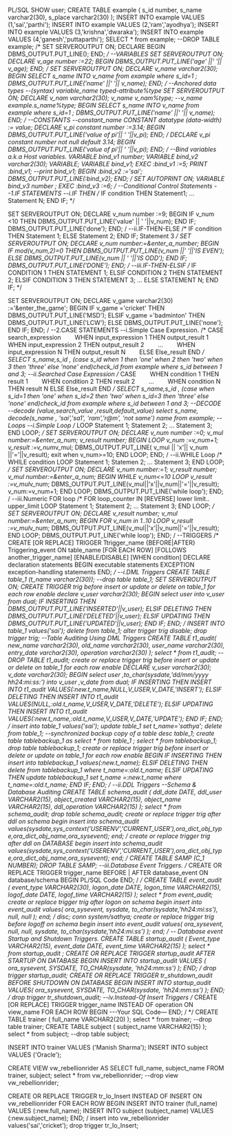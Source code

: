 PL/SQL
SHOW user;
CREATE TABLE example (
 s_id number,
 s_name varchar2(30),
 s_place varchar2(30)
);
INSERT INTO example VALUES  (1,'sai','parthi');
INSERT INTO example  VALUES (2,'ram','ayodhya');
INSERT INTO example  VALUES (3,'krishna','dwaraka');
INSERT INTO example  VALUES (4,'ganesh','puttaparthi');
SELECT * from example;
--DROP TABLE example;
/*
SET SERVEROUTPUT ON;
DECLARE
BEGIN
DBMS_OUTPUT.PUT_LINE();
END;
*/
--VARIABLES
SET SERVEROUTPUT ON;
DECLARE
v_age number :=22;
BEGIN
DBMS_OUTPUT.PUT_LINE('age' ||' '|| v_age);
END;
/
SET SERVEROUTPUT ON;
DECLARE
v_name varchar2(30);
BEGIN
SELECT s_name INTO v_name from example where s_id=1 ;
DBMS_OUTPUT.PUT_LINE('name' ||' '|| v_name);
END;
/
--Anchored data types
--(syntax) variable_name typed-attribute%type
SET SERVEROUTPUT ON;
DECLARE
v_nam varchar2(30);
v_name v_nam%type;
--v_name example.s_name%type;
BEGIN
SELECT s_name INTO v_name from example where s_id=1 ;
DBMS_OUTPUT.PUT_LINE('name' ||' '|| v_name);
END;
/
--CONSTANTS
--constant_name CONSTANT datatype (data-width) :=  value;
DECLARE 
v_pi constant number :=3.14;
BEGIN
DBMS_OUTPUT.PUT_LINE('value of pi'|| ' '||v_pi);
END;
/
DECLARE 
v_pi constant number not null default 3.14;
BEGIN
DBMS_OUTPUT.PUT_LINE('value of pi'|| ' '||v_pi);
END;
/
--Bind variables a.k.a Host variables.
VARIABLE bind_v1 number;
VARIABLE bind_v2 varchar2(30);
VARIABLE;
VARIABLE bind_v1;
EXEC :bind_v1 :=5;
PRINT :bind_v1;
--print bind_v1;
BEGIN
:bind_v2 :='sai';
DBMS_OUTPUT.PUT_LINE(:bind_v2);
END;
/
SET AUTOPRINT ON;
VARIABLE bind_v3 number ;
EXEC :bind_v3 :=6;
/
--Conditional Control Statements 
--1.IF STATEMENTS
--i.IF THEN
/*
IF condition THEN
Statement1;
…
Statement N;
END IF;
*/

SET SERVEROUTPUT ON;
DECLARE
v_num number :=9;
BEGIN
IF v_num <10 THEN
DBMS_OUTPUT.PUT_LINE('value' || ' '||v_num);
END IF;
DBMS_OUTPUT.PUT_LINE('done');
END;
/
--ii.IF-THEN-ELSE 
/*
IF condition THEN
  Statement 1;
ELSE
  Statement 2;
END IF;
  Statement 3
*/
SET SERVEROUTPUT ON;
DECLARE
v_num number:=&enter_a_number;
BEGIN
IF mod(v_num,2)=0 THEN
DBMS_OUTPUT.PUT_LINE(v_num ||' '||'IS EVEN');
ELSE
DBMS_OUTPUT.PUT_LINE(v_num || ' '||'IS ODD');
END IF;
DBMS_OUTPUT.PUT_LINE('DONE');
END;
/
--iii.IF-THEN-ELSIF
/*
IF CONDITION 1 THEN
STATEMENT 1;
ELSIF CONDITION 2 THEN
STATEMENT 2;
ELSIF CONDITION 3 THEN
STATEMENT 3;
…
ELSE
STATEMENT N; 
END IF; 
*/

SET SERVEROUTPUT ON;
DECLARE
v_game varchar2(30) :='&enter_the_game';
BEGIN
IF v_game ='cricket' THEN
DBMS_OUTPUT.PUT_LINE('MSD');
ELSIF v_game ='badminton' THEN
DBMS_OUTPUT.PUT_LINE('LCW');
ELSE
DBMS_OUTPUT.PUT_LINE('none');
END IF;
END;
/
--2.CASE STATEMENTS
--i.Simple Case Expression.
/*
CASE search_expression
  WHEN   input_expression 1   THEN   output_result 1
  WHEN   input_expression 2   THEN   output_result 2
  …
  WHEN   input_expression N   THEN   output_result N
  ELSE    Else_result
END
*/
SELECT s_name,s_id ,
(case s_id 
when 1 then 'one'
when 2 then 'two'
when 3 then 'three'
else 'none'
end)check_id from example where s_id between 1 and 3;
--ii.Searched Case Expression
/*
CASE 
  WHEN   condition 1   THEN   result 1
  WHEN   condition  2   THEN   result 2
  …
  WHEN   condition  N   THEN   result N
   ELSE    Else_result
END
*/
SELECT s_name,s_id ,
(case
when s_id=1 then 'one'
when s_id=2 then 'two'
when s_id=3 then 'three'
else 'none'
end)check_id from example where s_id between 1 and 3;
--DECODE
--decode (value,search_value ,result,default_value)
select s_name,
decode(s_name ,
'sai','sa1',
'ram','r@m',
'not same') name from example;
-- Loops 
--i.Simple Loop
/*
LOOP
Statement 1;
Statement 2;
…
Statement 3;
END LOOP;
*/
SET SERVEROUTPUT ON;
DECLARE
v_num number :=0;
v_mul number:=&enter_a_num;
v_result number;
BEGIN
LOOP
v_num :=v_num+1;
v_result :=v_num*v_mul;
DBMS_OUTPUT.PUT_LINE( v_mul || 'x'|| v_num ||'='||v_result);
exit when v_num>=10;
END LOOP;
END;
/
--ii.WHILE Loop 
/*
WHILE condition LOOP
Statement 1;
Statemen 2;
…
Statement 3;
END LOOP;
*/
SET SERVEROUTPUT ON;
DECLARE
v_num number:=1;
v_result number;
v_mul number:=&enter_a_num;
BEGIN
WHILE v_num<=10
LOOP
v_result :=v_mul*v_num;
DBMS_OUTPUT.PUT_LINE(v_mul||'x'||v_num||'='||v_result);
v_num:=v_num+1;
END LOOP;
DBMS_OUTPUT.PUT_LINE('while loop');
END;
/
--iii.Numeric FOR loop
/*
FOR loop_counter IN [REVERSE] lower limit.. upper_limit LOOP
  Statement 1;
  Statement 2;
  …
  Statement 3;
END LOOP;
*/
SET SERVEROUTPUT ON;
DECLARE
v_result number;
v_mul number:=&enter_a_num;
BEGIN
FOR v_num in 1..10
LOOP
v_result :=v_mul*v_num;
DBMS_OUTPUT.PUT_LINE(v_mul||'x'||v_num||'='||v_result);
END LOOP;
DBMS_OUTPUT.PUT_LINE('while loop');
END;
/
--TRIGGERS
/*
CREATE [OR REPLACE] TRIGGER Ttrigger_name
{BEFORE|AFTER} Triggering_event ON table_name
[FOR EACH ROW]
[FOLLOWS another_trigger_name]
[ENABLE/DISABLE]
[WHEN condition]
DECLARE
  declaration statements
BEGIN
  executable statements
EXCEPTION
  exception-handling statements
END;
*/
--i.DML Triggers
CREATE TABLE table_1 (t_name varchar2(30));
--drop table table_1;
SET SERVEROUTPUT ON;
CREATE TRIGGER trig 
before insert or update or delete on table_1
for each row 
enable
declare 
v_user varchar2(30);
BEGIN
select user into v_user from dual;
IF INSERTING THEN
DBMS_OUTPUT.PUT_LINE('INSERTED'||v_user);
ELSIF DELETING THEN
DBMS_OUTPUT.PUT_LINE('DELETED'||v_user);
ELSIF UPDATING THEN
DBMS_OUTPUT.PUT_LINE('UPDATED'||v_user);
END IF;
END;
/
INSERT INTO table_1 values('sai');
delete from table_1;
alter trigger trig disable;
drop trigger trig;
--Table Auditing Using DML Triggers
CREATE TABLE t1_audit(
  new_name varchar2(30),
  old_name varchar2(30),
  user_name varchar2(30),
  entry_date varchar2(30),
  operation  varchar2(30)
);
select * from t1_audit;
--DROP TABLE t1_audit;
create or replace trigger trig 
before insert or update or delete on table_1
for each row
enable
DECLARE
v_user varchar2(30);
v_date varchar2(30);
BEGIN
select user ,to_char(sysdate,'dd/mm/yyyy hh24:mi:ss:') into v_user ,v_date from dual;
IF INSERTING THEN
INSERT INTO t1_audit VALUES(:new.t_name,NULL,V_USER,V_DATE,'INSERT');
ELSIF DELETING THEN
INSERT INTO t1_audit VALUES(NULL,:old.t_name,V_USER,V_DATE,'DELETE');
ELSIF UPDATING THEN
INSERT INTO t1_audit VALUES(:new.t_name,:old.t_name,V_USER,V_DATE,'UPDATE');
END IF;
END;
/
insert into table_1 values('sai');
update table_1 set t_name='sathya';
delete from table_1;
--synchronized backup copy of a table
desc table_1;
create table tablebackup_1 as select * from table_1 ;
select * from tablebackup_1;
drop table tablebackup_1;
create or replace trigger trig 
before insert or delete or update on table_1
for each row 
enable
BEGIN
IF INSERTING THEN 
insert into tablebackup_1 values(:new.t_name);
ELSIF DELETING THEN
delete from tablebackup_1 where t_name=:old.t_name;
ELSIF UPDATING THEN 
update tablebackup_1 set t_name =:new.t_name where t_name=:old.t_name;
END IF;
END;
/
--ii.DDL Triggers
--Schema & Database Auditing 
CREATE TABLE schema_audit
  (
    ddl_date       DATE,
    ddl_user       VARCHAR2(15),
    object_created VARCHAR2(15),
    object_name    VARCHAR2(15),
    ddl_operation  VARCHAR2(15)
  );
select * from schema_audit;
drop table schema_audit;
create or replace trigger trig 
after ddl on schema
begin
insert into schema_audit values(sysdate,sys_context('USERENV','CURRENT_USER'),ora_dict_obj_type,ora_dict_obj_name,ora_sysevent);
end;
/
create or replace trigger trig 
after ddl on DATABASE
begin
insert into schema_audit values(sysdate,sys_context('USERENV','CURRENT_USER'),ora_dict_obj_type,ora_dict_obj_name,ora_sysevent);
end;
/
CREATE TABLE SAMP (C_1 NUMBER);
DROP TABLE SAMP;
--iii.Database Event Triggers.
/*
CREATE OR REPLACE TRIGGER trigger_name
BEFORE | AFTER database_event ON database/schema
BEGIN
	PL/SQL Code
END;
/
*/
CREATE TABLE event_audit
  (
    event_type VARCHAR2(30),
    logon_date DATE,
    logon_time VARCHAR2(15),
    logof_date DATE,
    logof_time VARCHAR2(15)
  );
select * from event_audit;
create or replace  trigger   trig
after logon on schema 
begin
insert into event_audit values(
ora_sysevent,
sysdate,
to_char(sysdate,'hh24:mi:ss'),
null,
null
);
end;
/
disc;
conn system/sathya;
create or replace  trigger   trig
before logoff on schema 
begin
insert into event_audit values(
ora_sysevent,
null,
null,
sysdate,
to_char(sysdate,'hh24:mi:ss')
);
end;
/
-- Database event Startup and Shutdown Triggers.
CREATE TABLE startup_audit 
(
  Event_type  VARCHAR2(15),
  event_date  DATE,
  event_time  VARCHAR2(15)
);
select * from startup_audit ;
CREATE OR REPLACE TRIGGER startup_audit
AFTER STARTUP ON DATABASE
BEGIN
  INSERT INTO startup_audit VALUES
(
    ora_sysevent,
    SYSDATE,
    TO_CHAR(sysdate, 'hh24:mm:ss')
  );
END;
/
drop trigger startup_audit;
CREATE OR REPLACE TRIGGER tr_shutdown_audit
BEFORE SHUTDOWN ON DATABASE
BEGIN
  INSERT INTO startup_audit VALUES(
    ora_sysevent,
    SYSDATE,
    TO_CHAR(sysdate, 'hh24:mm:ss')
  );
END;
/
drop trigger tr_shutdown_audit;
--iv.Instead-Of Insert Triggers
/*
CREATE [OR REPLACE] TRIGGER trigger_name
INSTEAD OF operation
ON view_name
FOR EACH ROW
BEGIN
	---Your SQL Code—
END;
/
*/
CREATE TABLE trainer
  ( 
    full_name VARCHAR2(20)
  );
select * from trainer;
--drop table  trainer;
CREATE TABLE subject
  ( 
    subject_name VARCHAR2(15)
  );
select * from subject;
--drop table subject;

INSERT INTO trainer VALUES ('Manish Sharma');
INSERT INTO subject VALUES ('Oracle');

CREATE VIEW vw_rebellionrider AS
SELECT full_name, subject_name FROM trainer, subject;
select * from vw_rebellionrider;
--drop view vw_rebellionrider;

CREATE OR REPLACE TRIGGER tr_Io_Insert
INSTEAD OF INSERT ON vw_rebellionrider
FOR EACH ROW
BEGIN
  INSERT INTO trainer (full_name) VALUES (:new.full_name);
  INSERT INTO subject (subject_name) VALUES (:new.subject_name);
END;
/
insert into vw_rebellionrider values('sai','cricket');
drop trigger tr_Io_Insert;